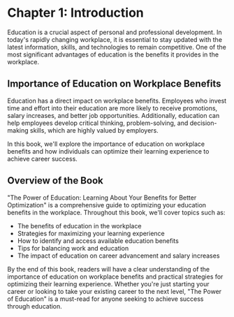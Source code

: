Chapter 1: Introduction
=======================

Education is a crucial aspect of personal and professional development. In today's rapidly changing workplace, it is essential to stay updated with the latest information, skills, and technologies to remain competitive. One of the most significant advantages of education is the benefits it provides in the workplace.

Importance of Education on Workplace Benefits
---------------------------------------------

Education has a direct impact on workplace benefits. Employees who invest time and effort into their education are more likely to receive promotions, salary increases, and better job opportunities. Additionally, education can help employees develop critical thinking, problem-solving, and decision-making skills, which are highly valued by employers.

In this book, we'll explore the importance of education on workplace benefits and how individuals can optimize their learning experience to achieve career success.

Overview of the Book
--------------------

"The Power of Education: Learning About Your Benefits for Better Optimization" is a comprehensive guide to optimizing your education benefits in the workplace. Throughout this book, we'll cover topics such as:

* The benefits of education in the workplace
* Strategies for maximizing your learning experience
* How to identify and access available education benefits
* Tips for balancing work and education
* The impact of education on career advancement and salary increases

By the end of this book, readers will have a clear understanding of the importance of education on workplace benefits and practical strategies for optimizing their learning experience. Whether you're just starting your career or looking to take your existing career to the next level, "The Power of Education" is a must-read for anyone seeking to achieve success through education.
